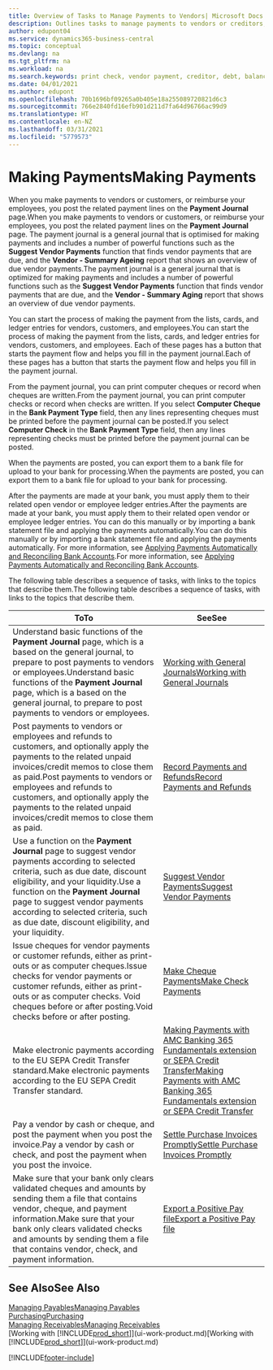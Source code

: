 ```yaml
---
title: Overview of Tasks to Manage Payments to Vendors| Microsoft Docs
description: Outlines tasks to manage payments to vendors or creditors, including posting payment lines and getting an overview of the balance due.
author: edupont04
ms.service: dynamics365-business-central
ms.topic: conceptual
ms.devlang: na
ms.tgt_pltfrm: na
ms.workload: na
ms.search.keywords: print check, vendor payment, creditor, debt, balance due, AP
ms.date: 04/01/2021
ms.author: edupont
ms.openlocfilehash: 70b1696bf09265a0b405e18a255089720821d6c3
ms.sourcegitcommit: 766e2840fd16efb901d211d7fa64d96766ac99d9
ms.translationtype: HT
ms.contentlocale: en-NZ
ms.lasthandoff: 03/31/2021
ms.locfileid: "5779573"
---
```

# <a name="making-payments"></a><span data-ttu-id="cbd5f-103">Making Payments</span><span class="sxs-lookup"><span data-stu-id="cbd5f-103">Making Payments</span></span>

<span data-ttu-id="cbd5f-104">When you make payments to vendors or customers, or reimburse your employees, you post the related payment lines on the **Payment Journal** page.</span><span class="sxs-lookup"><span data-stu-id="cbd5f-104">When you make payments to vendors or customers, or reimburse your employees, you post the related payment lines on the **Payment Journal** page.</span></span> <span data-ttu-id="cbd5f-105">The payment journal is a general journal that is optimised for making payments and includes a number of powerful functions such as the **Suggest Vendor Payments** function that finds vendor payments that are due, and the **Vendor - Summary Ageing** report that shows an overview of due vendor payments.</span><span class="sxs-lookup"><span data-stu-id="cbd5f-105">The payment journal is a general journal that is optimized for making payments and includes a number of powerful functions such as the **Suggest Vendor Payments** function that finds vendor payments that are due, and the **Vendor - Summary Aging** report that shows an overview of due vendor payments.</span></span>  

<span data-ttu-id="cbd5f-106">You can start the process of making the payment from the lists, cards, and ledger entries for vendors, customers, and employees.</span><span class="sxs-lookup"><span data-stu-id="cbd5f-106">You can start the process of making the payment from the lists, cards, and ledger entries for vendors, customers, and employees.</span></span> <span data-ttu-id="cbd5f-107">Each of these pages has a button that starts the payment flow and helps you fill in the payment journal.</span><span class="sxs-lookup"><span data-stu-id="cbd5f-107">Each of these pages has a button that starts the payment flow and helps you fill in the payment journal.</span></span>  

<span data-ttu-id="cbd5f-108">From the payment journal, you can print computer cheques or record when cheques are written.</span><span class="sxs-lookup"><span data-stu-id="cbd5f-108">From the payment journal, you can print computer checks or record when checks are written.</span></span> <span data-ttu-id="cbd5f-109">If you select **Computer Cheque** in the **Bank Payment Type** field, then any lines representing cheques must be printed before the payment journal can be posted.</span><span class="sxs-lookup"><span data-stu-id="cbd5f-109">If you select **Computer Check** in the **Bank Payment Type** field, then any lines representing checks must be printed before the payment journal can be posted.</span></span>

<span data-ttu-id="cbd5f-110">When the payments are posted, you can export them to a bank file for upload to your bank for processing.</span><span class="sxs-lookup"><span data-stu-id="cbd5f-110">When the payments are posted, you can export them to a bank file for upload to your bank for processing.</span></span>

<span data-ttu-id="cbd5f-111">After the payments are made at your bank, you must apply them to their related open vendor or employee ledger entries.</span><span class="sxs-lookup"><span data-stu-id="cbd5f-111">After the payments are made at your bank, you must apply them to their related open vendor or employee ledger entries.</span></span> <span data-ttu-id="cbd5f-112">You can do this manually or by importing a bank statement file and applying the payments automatically.</span><span class="sxs-lookup"><span data-stu-id="cbd5f-112">You can do this manually or by importing a bank statement file and applying the payments automatically.</span></span> <span data-ttu-id="cbd5f-113">For more information, see [Applying Payments Automatically and Reconciling Bank Accounts](receivables-apply-payments-auto-reconcile-bank-accounts.md).</span><span class="sxs-lookup"><span data-stu-id="cbd5f-113">For more information, see [Applying Payments Automatically and Reconciling Bank Accounts](receivables-apply-payments-auto-reconcile-bank-accounts.md).</span></span>

<span data-ttu-id="cbd5f-114">The following table describes a sequence of tasks, with links to the topics that describe them.</span><span class="sxs-lookup"><span data-stu-id="cbd5f-114">The following table describes a sequence of tasks, with links to the topics that describe them.</span></span>

| <span data-ttu-id="cbd5f-115">To</span><span class="sxs-lookup"><span data-stu-id="cbd5f-115">To</span></span> | <span data-ttu-id="cbd5f-116">See</span><span class="sxs-lookup"><span data-stu-id="cbd5f-116">See</span></span> |
| --- | --- |
|<span data-ttu-id="cbd5f-117">Understand basic functions of the **Payment Journal** page, which is a based on the general journal, to prepare to post payments to vendors or employees.</span><span class="sxs-lookup"><span data-stu-id="cbd5f-117">Understand basic functions of the **Payment Journal** page, which is a based on the general journal, to prepare to post payments to vendors or employees.</span></span>|[<span data-ttu-id="cbd5f-118">Working with General Journals</span><span class="sxs-lookup"><span data-stu-id="cbd5f-118">Working with General Journals</span></span>](ui-work-general-journals.md)|
|<span data-ttu-id="cbd5f-119">Post payments to vendors or employees and refunds to customers, and optionally apply the payments to the related unpaid invoices/credit memos to close them as paid.</span><span class="sxs-lookup"><span data-stu-id="cbd5f-119">Post payments to vendors or employees and refunds to customers, and optionally apply the payments to the related unpaid invoices/credit memos to close them as paid.</span></span>|[<span data-ttu-id="cbd5f-120">Record Payments and Refunds</span><span class="sxs-lookup"><span data-stu-id="cbd5f-120">Record Payments and Refunds</span></span>](payables-how-post-payments-refunds.md)|
| <span data-ttu-id="cbd5f-121">Use a function on the **Payment Journal** page to suggest vendor payments according to selected criteria, such as due date, discount eligibility, and your liquidity.</span><span class="sxs-lookup"><span data-stu-id="cbd5f-121">Use a function on the **Payment Journal** page to suggest vendor payments according to selected criteria, such as due date, discount eligibility, and your liquidity.</span></span> |[<span data-ttu-id="cbd5f-122">Suggest Vendor Payments</span><span class="sxs-lookup"><span data-stu-id="cbd5f-122">Suggest Vendor Payments</span></span>](payables-how-suggest-vendor-payments.md) |
| <span data-ttu-id="cbd5f-123">Issue cheques for vendor payments or customer refunds, either as print-outs or as computer cheques.</span><span class="sxs-lookup"><span data-stu-id="cbd5f-123">Issue checks for vendor payments or customer refunds, either as print-outs or as computer checks.</span></span> <span data-ttu-id="cbd5f-124">Void cheques before or after posting.</span><span class="sxs-lookup"><span data-stu-id="cbd5f-124">Void checks before or after posting.</span></span> |[<span data-ttu-id="cbd5f-125">Make Cheque Payments</span><span class="sxs-lookup"><span data-stu-id="cbd5f-125">Make Check Payments</span></span>](payables-how-work-checks.md) |
|<span data-ttu-id="cbd5f-126">Make electronic payments according to the EU SEPA Credit Transfer standard.</span><span class="sxs-lookup"><span data-stu-id="cbd5f-126">Make electronic payments according to the EU SEPA Credit Transfer standard.</span></span>|[<span data-ttu-id="cbd5f-127">Making Payments with AMC Banking 365 Fundamentals extension or SEPA Credit Transfer</span><span class="sxs-lookup"><span data-stu-id="cbd5f-127">Making Payments with AMC Banking 365 Fundamentals extension or SEPA Credit Transfer</span></span>](finance-make-payments-with-bank-data-conversion-service-or-sepa-credit-transfer.md)|
| <span data-ttu-id="cbd5f-128">Pay a vendor by cash or cheque, and post the payment when you post the invoice.</span><span class="sxs-lookup"><span data-stu-id="cbd5f-128">Pay a vendor by cash or check, and post the payment when you post the invoice.</span></span> |[<span data-ttu-id="cbd5f-129">Settle Purchase Invoices Promptly</span><span class="sxs-lookup"><span data-stu-id="cbd5f-129">Settle Purchase Invoices Promptly</span></span>](finance-how-to-settle-purchase-invoices-promptly.md) |
| <span data-ttu-id="cbd5f-130">Make sure that your bank only clears validated cheques and amounts by sending them a file that contains vendor, cheque, and payment information.</span><span class="sxs-lookup"><span data-stu-id="cbd5f-130">Make sure that your bank only clears validated checks and amounts by sending them a file that contains vendor, check, and payment information.</span></span> |[<span data-ttu-id="cbd5f-131">Export a Positive Pay file</span><span class="sxs-lookup"><span data-stu-id="cbd5f-131">Export a Positive Pay file</span></span>](finance-how-positive-pay.md) |

## <a name="see-also"></a><span data-ttu-id="cbd5f-132">See Also</span><span class="sxs-lookup"><span data-stu-id="cbd5f-132">See Also</span></span>
[<span data-ttu-id="cbd5f-133">Managing Payables</span><span class="sxs-lookup"><span data-stu-id="cbd5f-133">Managing Payables</span></span>](payables-manage-payables.md)  
[<span data-ttu-id="cbd5f-134">Purchasing</span><span class="sxs-lookup"><span data-stu-id="cbd5f-134">Purchasing</span></span>](purchasing-manage-purchasing.md)  
[<span data-ttu-id="cbd5f-135">Managing Receivables</span><span class="sxs-lookup"><span data-stu-id="cbd5f-135">Managing Receivables</span></span>](receivables-manage-receivables.md)  
<span data-ttu-id="cbd5f-136">[Working with [!INCLUDE[prod_short](includes/prod_short.md)]](ui-work-product.md)</span><span class="sxs-lookup"><span data-stu-id="cbd5f-136">[Working with [!INCLUDE[prod_short](includes/prod_short.md)]](ui-work-product.md)</span></span>  


[!INCLUDE[footer-include](includes/footer-banner.md)]